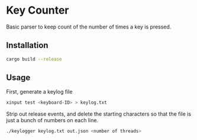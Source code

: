 # Key Counter

Basic parser to keep count of the number of times a key is pressed.

## Installation

```bash
cargo build --release
```

## Usage

First, generate a keylog file

```bash
xinput test <keyboard-ID> > keylog.txt
```

Strip out release events, and delete the starting characters so that the file is just a bunch of numbers on each line.


```bash
./keylogger keylog.txt out.json <number of threads>
```
